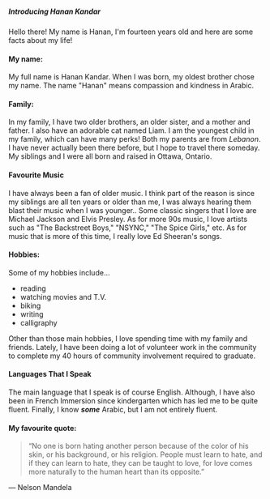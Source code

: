 ##### **Introducing Hanan Kandar**

Hello there! My name is Hanan, I'm fourteen years old and here are some facts about my life!

#### **My name**:
My full name is Hanan Kandar. When I was born, my oldest brother chose my name. The name "Hanan" means compassion and kindness in Arabic.

#### **Family**:
In my family, I have two older brothers, an older sister, and a mother and father. I also have an adorable cat named Liam. I am the youngest child in my family, which can have many perks! Both my parents are from _Lebanon_. I have never actually been there before, but I hope to travel there someday. My siblings and I were all born and raised in Ottawa, Ontario.

#### **Favourite Music**
I have always been a fan of older music. I think part of the reason is since my siblings are all ten years or older than me, I was always hearing them blast their music when I was younger.. Some classic singers that I love are Michael Jackson and Elvis Presley. As for more 90s music, I love artists such as "The Backstreet Boys," "NSYNC," "The Spice Girls," etc. As for music that is more of this time, I really love Ed Sheeran's songs. 

#### **Hobbies**: 
Some of my hobbies include...
* reading
* watching movies and T.V.
* biking
* writing
* calligraphy

Other than those main hobbies, I love spending time with my family and friends. Lately, I have been doing a lot of volunteer work in the community to complete my 40 hours of community involvement required to graduate. 

#### **Languages That I Speak**
The main language that I speak is of course English. Although, I have also been in French Immersion since kindergarten which has led me to be quite fluent. Finally, I know _**some**_ Arabic, but I am not entirely fluent. 

#### **My favourite quote**:
> “No one is born hating another person because of the color of his skin, or his background, or his religion. People must learn to hate, and if they can learn to hate, they can be taught to love, for love comes more naturally to the human heart than its opposite.”

― Nelson Mandela






